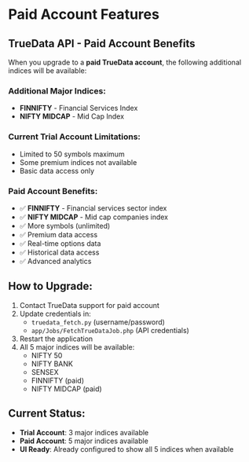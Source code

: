 # Paid Account Features

## TrueData API - Paid Account Benefits

When you upgrade to a **paid TrueData account**, the following additional indices will be available:

### Additional Major Indices:
- **FINNIFTY** - Financial Services Index
- **NIFTY MIDCAP** - Mid Cap Index

### Current Trial Account Limitations:
- Limited to 50 symbols maximum
- Some premium indices not available
- Basic data access only

### Paid Account Benefits:
- ✅ **FINNIFTY** - Financial services sector index
- ✅ **NIFTY MIDCAP** - Mid cap companies index
- ✅ More symbols (unlimited)
- ✅ Premium data access
- ✅ Real-time options data
- ✅ Historical data access
- ✅ Advanced analytics

## How to Upgrade:

1. Contact TrueData support for paid account
2. Update credentials in:
   - `truedata_fetch.py` (username/password)
   - `app/Jobs/FetchTrueDataJob.php` (API credentials)
3. Restart the application
4. All 5 major indices will be available:
   - NIFTY 50
   - NIFTY BANK
   - SENSEX
   - FINNIFTY (paid)
   - NIFTY MIDCAP (paid)

## Current Status:
- **Trial Account**: 3 major indices available
- **Paid Account**: 5 major indices available
- **UI Ready**: Already configured to show all 5 indices when available
